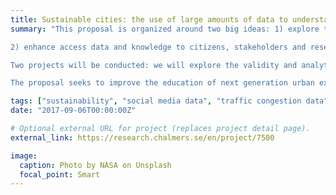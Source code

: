 ```yaml
---
title: Sustainable cities: the use of large amounts of data to understand and handle movement patterns and congestion
summary: "This proposal is organized around two big ideas: 1) explore the potential expressive analysis of the continuous and large amounts of information sensed in urban environments can boost the understanding of human mobility patterns in urban cities;

2) enhance access data and knowledge to citizens, stakeholders and researchers to improve their ability to utilize live information that will help achieve social, economic and environmental sustainability in cities.

Two projects will be conducted: we will explore the validity and analytical strength of using geotagged social media data for understanding urban activity and mobility pattern. In the second project, we will leverage state-of-the-art analytics to observe, alert, predict and share live congestion information associated with traffic incidents in urban cities.

The proposal seeks to improve the education of next generation urban experts across disciplines within and beyond the research network, and engage stakeholders to accelerate the transfer of promising knowledge and innovations. The study of using big data to characterize mobility patterns of cities is by itself a discovery process regarding the validity, strengths and weaknesses, and the kind of questions suitable with the data and methodology. By joining the different research participants' expertise and leveraging big data and state-of-the-art streaming analytics, this project will significantly advance state-of-the-art urban mobility and congestion applications."

tags: ["sustainability", "social media data", "traffic congestion data", "big data"]
date: "2017-09-06T00:00:00Z"

# Optional external URL for project (replaces project detail page).
external_link: https://research.chalmers.se/en/project/7500

image:
  caption: Photo by NASA on Unsplash
  focal_point: Smart
---
```

